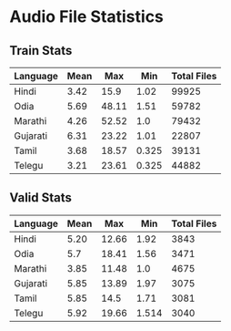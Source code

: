 # Audio File Statistics


## Train Stats

Language | Mean | Max | Min | Total Files 
--- | --- | --- | --- |---
Hindi | 3.42 | 15.9 | 1.02 | 99925
Odia | 5.69 | 48.11 | 1.51 | 59782 
Marathi | 4.26 | 52.52 | 1.0 | 79432
Gujarati | 6.31 | 23.22 | 1.01 | 22807 
Tamil | 3.68 | 18.57 | 0.325 | 39131 
Telegu | 3.21 | 23.61 | 0.325 | 44882


## Valid Stats

Language | Mean | Max | Min | Total Files 
--- | --- | --- | --- |---
Hindi | 5.20 | 12.66 | 1.92 | 3843
Odia | 5.7 | 18.41 | 1.56 | 3471 
Marathi | 3.85 | 11.48 | 1.0 | 4675
Gujarati | 5.85 | 13.89 | 1.97 | 3075 
Tamil | 5.85 | 14.5 | 1.71 | 3081 
Telegu | 5.92 | 19.66 | 1.514 | 3040